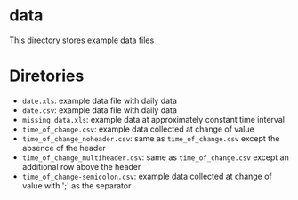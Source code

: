 # data
This directory stores example data files

# Diretories
* `date.xls`: example data file with daily data
* `date.csv`: example data file with daily data
* `missing_data.xls`: example data at approximately constant time interval
* `time_of_change.csv`: example data collected at change of value
* `time_of_change_noheader.csv`: same as `time_of_change.csv` except the absence of the header
* `time_of_change_multiheader.csv`: same as `time_of_change.csv` except an additional row above the header
* `time_of_change-semicolon.csv`: example data collected at change of value with ';' as the separator